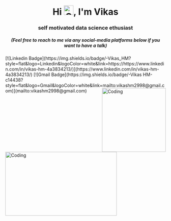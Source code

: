 
<h1 align="center">Hi <img height=30 width=30 alt="GIF" src="https://raw.githubusercontent.com/MartinHeinz/MartinHeinz/master/wave.gif" />, I'm Vikas</h1>
<h3 align="center">self motivated data science ethusiast</h3>



<h5 align="center"><i>(Feel free to reach to me via any social-media platforms below if you want to have a talk)</i></h5>
[![Linkedin Badge](https://img.shields.io/badge/-Vikas_HM?style=flat&logo=Linkedin&logoColor=white&link=https://https://www.linkedin.com/in/vikas-hm-4a3834213/)](https://www.linkedin.com/in/vikas-hm-4a3834213/)
[![Gmail Badge](https://img.shields.io/badge/-Vikas HM-c14438?style=flat&logo=Gmail&logoColor=white&link=mailto:vikashm2998@gmail.com)](mailto:vikashm2998@gmail.com)


<!-- [<img src="https://github.com/sciencepal/sciencepal/blob/master/assets/discord-round.svg" width="3.5%"/>](https://discord.gg/MnUUbHe)
[<img src="https://img.icons8.com/color/48/000000/linkedin.png" width="3.5%"/>](https://www.linkedin.com/in/adityapal1/)
<a href="mailto:aditya.pal.science@gmail.com"> <img src="https://img.icons8.com/fluent/48/000000/gmail.png" width="3.5%"/> </a> -->

<img align="right" alt="Coding" width="200" height="200" src="https://media.giphy.com/media/VTtANKl0beDFQRLDTh/giphy.gif">
<img align="left" alt="Coding" width="350" height="200" src="https://editor.analyticsvidhya.com/uploads/88587machine-learning-concept-chart-keywords-icons-white-background-137897366.jpg">
